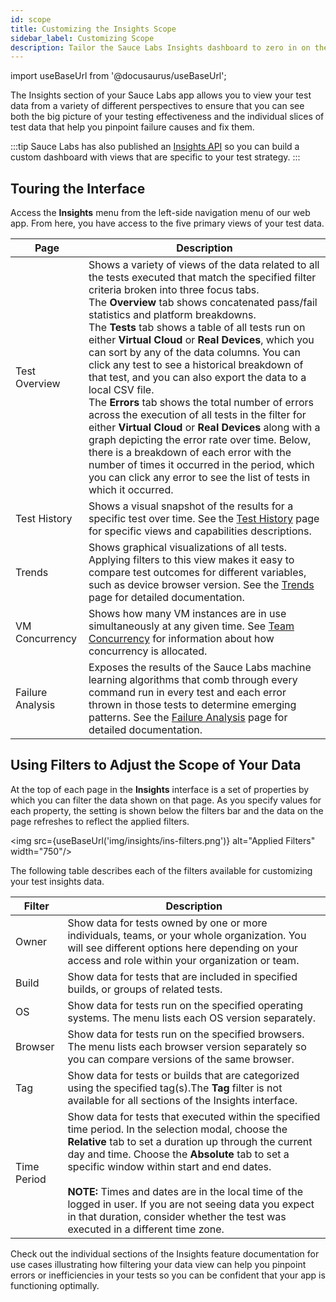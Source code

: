 ```yaml
---
id: scope
title: Customizing the Insights Scope
sidebar_label: Customizing Scope
description: Tailor the Sauce Labs Insights dashboard to zero in on the results that help you identify and solve your app imperfections.
---
```

import useBaseUrl from '@docusaurus/useBaseUrl';

The Insights section of your Sauce Labs app allows you to view your test data from a variety of different perspectives to ensure that you can see both the big picture of your testing effectiveness and the individual slices of test data that help you pinpoint failure causes and fix them.

:::tip
Sauce Labs has also published an [Insights API](/dev/api/insights) so you can build a custom dashboard with views that are specific to your test strategy.
:::

## Touring the Interface

Access the **Insights** menu from the left-side navigation menu of our web app. From here, you have access to the five primary views of your test data.

|Page|Description|
|---|---|
|Test Overview|Shows a variety of views of the data related to all the tests executed that match the specified filter criteria broken into three focus tabs. <br/>The **Overview** tab shows concatenated pass/fail statistics and platform breakdowns. <br/>The **Tests** tab shows a table of all tests run on either **Virtual Cloud** or **Real Devices**, which you can sort by any of the data columns. You can click any test to see a historical breakdown of that test, and you can also export the data to a local CSV file. <br/>The **Errors** tab shows the total number of errors across the execution of all tests in the filter for either **Virtual Cloud** or **Real Devices** along with a graph depicting the error rate over time. Below, there is a breakdown of each error with the number of times it occurred in the period, which you can click any error to see the list of tests in which it occurred.|
|Test History| Shows a visual snapshot of the results for a specific test over time. See the [Test History](/insights/history) page for specific views and capabilities descriptions.|
|Trends| Shows graphical visualizations of all tests. Applying filters to this view makes it easy to compare test outcomes for different variables, such as device browser version. See the [Trends](/insights/trends) page for detailed documentation.|
|VM Concurrency|Shows how many VM instances are in use simultaneously at any given time. See [Team Concurrency](/basics/acct-team-mgmt/concurrency-limits) for information about how concurrency is allocated.|
|Failure Analysis|Exposes the results of the Sauce Labs machine learning algorithms that comb through every command run in every test and each error thrown in those tests to determine emerging patterns. See the [Failure Analysis](/insights/failure-analysis) page for detailed documentation.


## Using Filters to Adjust the Scope of Your Data

At the top of each page in the **Insights** interface is a set of properties by which you can filter the data shown on that page. As you specify values for each property, the setting is shown below the filters bar and the data on the page refreshes to reflect the applied filters.

<img src={useBaseUrl('img/insights/ins-filters.png')} alt="Applied Filters" width="750"/>

The following table describes each of the filters available for customizing your test insights data.

|Filter|Description|
|---|------|
|Owner|	Show data for tests owned by one or more individuals, teams, or your whole organization. You will see different options here depending on your access and role within your organization or team.|
|Build|	Show data for tests that are included in specified builds, or groups of related tests.|
|OS| Show data for tests run on the specified operating systems. The menu lists each OS version separately.|
|Browser| Show data for tests run on the specified browsers. The menu lists each browser version separately so you can compare versions of the same browser.|
|Tag|	Show data for tests or builds that are categorized using the specified tag(s).The **Tag** filter is not available for all sections of the Insights interface.|
|Time Period| Show data for tests that executed within the specified time period. In the selection modal, choose the **Relative** tab to set a duration up through the current day and time. Choose the **Absolute** tab to set a specific window within start and end dates.<br/><br/>**NOTE:** Times and dates are in the local time of the logged in user. If you are not seeing data you expect in that duration, consider whether the test was executed in a different time zone.|

Check out the individual sections of the Insights feature documentation for use cases illustrating how filtering your data view can help you pinpoint errors or inefficiencies in your tests so you can be confident that your app is functioning optimally.
